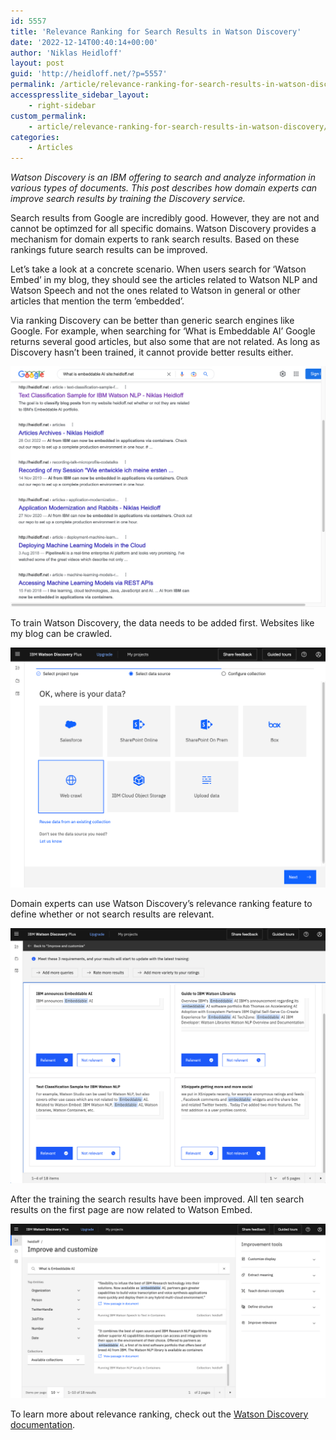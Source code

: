 ```yaml
---
id: 5557
title: 'Relevance Ranking for Search Results in Watson Discovery'
date: '2022-12-14T00:40:14+00:00'
author: 'Niklas Heidloff'
layout: post
guid: 'http://heidloff.net/?p=5557'
permalink: /article/relevance-ranking-for-search-results-in-watson-discovery/
accesspresslite_sidebar_layout:
    - right-sidebar
custom_permalink:
    - article/relevance-ranking-for-search-results-in-watson-discovery/
categories:
    - Articles
---
```


*Watson Discovery is an IBM offering to search and analyze information in various types of documents. This post describes how domain experts can improve search results by training the Discovery service.*

Search results from Google are incredibly good. However, they are not and cannot be optimzed for all specific domains. Watson Discovery provides a mechanism for domain experts to rank search results. Based on these rankings future search results can be improved.

Let’s take a look at a concrete scenario. When users search for ‘Watson Embed’ in my blog, they should see the articles related to Watson NLP and Watson Speech and not the ones related to Watson in general or other articles that mention the term ’embedded’.

Via ranking Discovery can be better than generic search engines like Google. For example, when searching for ‘What is Embeddable AI’ Google returns several good articles, but also some that are not related. As long as Discovery hasn’t been trained, it cannot provide better results either.

![image](/assets/img/2022/12/wd-01-09.png)

To train Watson Discovery, the data needs to be added first. Websites like my blog can be crawled.

![image](/assets/img/2022/12/wd-01-03.png)

Domain experts can use Watson Discovery’s relevance ranking feature to define whether or not search results are relevant.

![image](/assets/img/2022/07/wd-01-18.png)

After the training the search results have been improved. All ten search results on the first page are now related to Watson Embed.

![image](/assets/img/2022/12/wd-01-22.png)

To learn more about relevance ranking, check out the [Watson Discovery documentation](https://cloud.ibm.com/docs/discovery-data?topic=discovery-data-train).